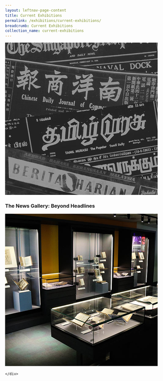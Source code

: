 ```yaml
---
layout: leftnav-page-content
title: Current Exhibitions
permalink: /exhibitions/current-exhibitions/
breadcrumb: Current Exhibitions
collection_name: current-exhibitions
---
```


<div>
	<div class="row is-multiline">
		<div class="col is-half-desktop is-half-tablet">
			<a href="/exhibitions/current-exhibitions/newsgallery/"><img src="/images/event-images/newsgallery/news-gallery-thumbnail.jpg" alt="The News Gallery: Beyond Headlines"></a>
            <br>
            <h3>The News Gallery: Beyond Headlines</h3>
		</div>
		<div class="col is-half-desktop is-half-tablet">
			<a href="/exhibitions/current-exhibitions/therarecollectiongallery/"><img src="/images/event-images/rarecollection/the-rare-collection-gallery-thumbnail.jpg" alt="The Rare Collection Gallery"></a>
		</div>
      
	</div>
</div>
